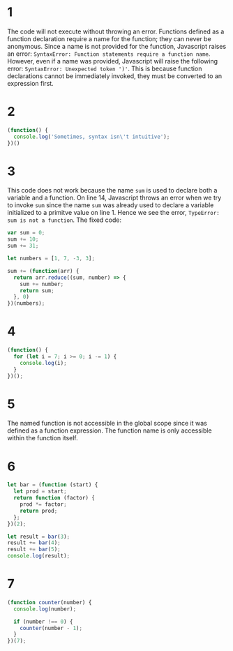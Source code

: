 # 1
The code will not execute without throwing an error. Functions defined as a function declaration require a name for the function; they can never be anonymous. Since a name is not provided for the function, Javascript raises an error: `SyntaxError: Function statements require a function name`.
However, even if a name was provided, Javascript will raise the following error: `SyntaxError: Unexpected token ')'`. This is because function declarations cannot be immediately invoked, they must be converted to an expression first.

# 2
```js
(function() {
  console.log('Sometimes, syntax isn\'t intuitive');
})()
```

# 3
This code does not work because the name `sum` is used to declare both a variable and a function. On line 14, Javascript throws an error when we try to invoke `sum` since the name `sum` was already used to declare a variable initialized to a primitve value on line 1. Hence we see the error, `TypeError: sum is not a function`.
The fixed code:
```js
var sum = 0;
sum += 10;
sum += 31;

let numbers = [1, 7, -3, 3];

sum += (function(arr) {
  return arr.reduce((sum, number) => {
    sum += number;
    return sum;
  }, 0)
})(numbers);
```

# 4
```js
(function() {
  for (let i = 7; i >= 0; i -= 1) {
    console.log(i);
  }
})();
```

# 5
The named function is not accessible in the global scope since it was defined as a function expression. The function name is only accessible within the function itself.

# 6
```js
let bar = (function (start) {
  let prod = start;
  return function (factor) {
    prod *= factor;
    return prod;
  };
})(2);

let result = bar(3);
result += bar(4);
result += bar(5);
console.log(result);
```

# 7
```js
(function counter(number) {
  console.log(number);

  if (number !== 0) {
    counter(number - 1);
  }
})(7);
```